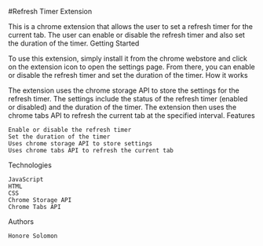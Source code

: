 #Refresh Timer Extension

This is a chrome extension that allows the user to set a refresh timer for the current tab. The user can enable or disable the refresh timer and also set the duration of the timer.
Getting Started

To use this extension, simply install it from the chrome webstore and click on the extension icon to open the settings page. From there, you can enable or disable the refresh timer and set the duration of the timer.
How it works

The extension uses the chrome storage API to store the settings for the refresh timer. The settings include the status of the refresh timer (enabled or disabled) and the duration of the timer. The extension then uses the chrome tabs API to refresh the current tab at the specified interval.
Features

    Enable or disable the refresh timer
    Set the duration of the timer
    Uses chrome storage API to store settings
    Uses chrome tabs API to refresh the current tab

Technologies

    JavaScript
    HTML
    CSS
    Chrome Storage API
    Chrome Tabs API

Authors

    Honore Solomon
